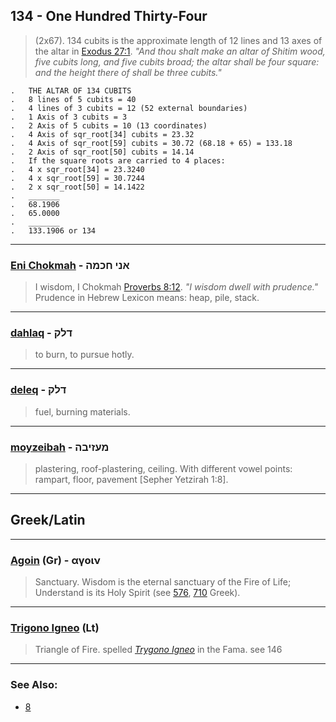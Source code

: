 ## 134 - One Hundred Thirty-Four
> (2x67). 134 cubits is the approximate length of 12 lines and 13 axes of the altar in [Exodus 27:1](http://biblehub.com/exodus/27-1.htm). *"And thou shalt make an altar of Shitim wood, five cubits long, and five cubits broad; the altar shall be four square: and the height there of shall be three cubits."*

	.   THE ALTAR OF 134 CUBITS
	.   8 lines of 5 cubits = 40
	.   4 lines of 3 cubits = 12 (52 external boundaries)
	.   1 Axis of 3 cubits = 3
	.   2 Axis of 5 cubits = 10 (13 coordinates)
	.   4 Axis of sqr_root[34] cubits = 23.32
	.   4 Axis of sqr_root[59] cubits = 30.72 (68.18 + 65) = 133.18
	.   2 Axis of sqr_root[50] cubits = 14.14
	.   If the square roots are carried to 4 places:
	.   4 x sqr_root[34] = 23.3240
	.   4 x sqr_root[59] = 30.7244
	.   2 x sqr_root[50] = 14.1422
	.   _______
	.   68.1906
	.   65.0000
	.   _______
	.   133.1906 or 134

---

### [Eni Chokmah](/keys/ANI.ChKMH) - אני חכמה
> I wisdom, I Chokmah [Proverbs 8:12](http://biblehub.com/proverbs/8-12.htm). *"I wisdom dwell with prudence."* Prudence in Hebrew Lexicon means: heap, pile, stack.

---

### [dahlaq](/keys/DLQ) - דלק
> to burn, to pursue hotly.

---

### [deleq](/keys/DLQ) - דלק
> fuel, burning materials.

---

### [moyzeibah](/keys/MOZIBH) - מעזיבה
> plastering, roof-plastering, ceiling. With different vowel points: rampart, floor, pavement [Sepher Yetzirah 1:8].

---

## Greek/Latin

---

### [Agoin](/greek?word=agoin) (Gr) - αγοιν
> Sanctuary. Wisdom is the eternal sanctuary of the Fire of Life; Understand is its Holy Spirit (see [576](576), [710](710) Greek).

---

### [Trigono Igneo](/latin?word=Trigono+Igneo) (Lt)
> Triangle of Fire. spelled *[Trygono Igneo](146)* in the Fama. see 146

---

### See Also:

- [8](8)
